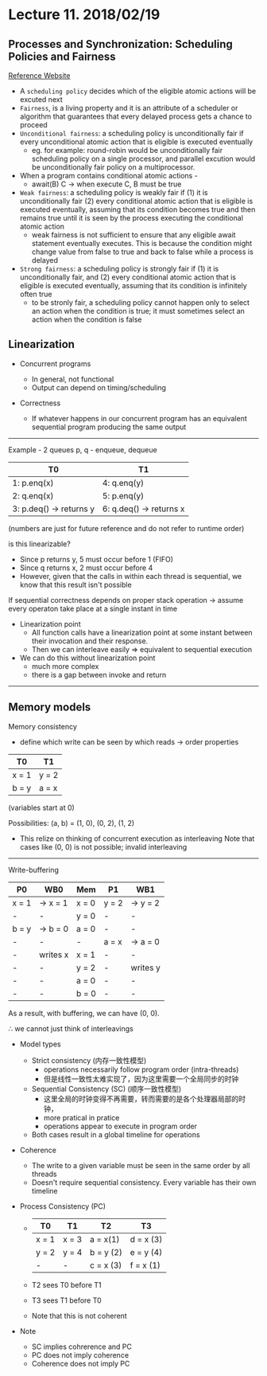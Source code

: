 # Lecture 11. 2018/02/19
## Processes and Synchronization:  Scheduling Policies and Fairness
[Reference Website](http://www.it.uom.gr/teaching/distrubutedSite/cisumassd/chap02/chap02_20.html)
* A `scheduling policy` decides which of the eligible atomic actions will be excuted next
* `Fairness`, is a living property and it is an attribute of a scheduler or algorithm that guarantees that every delayed process gets a chance to proceed
* `Unconditional fairness`: a scheduling policy is unconditionally fair if every unconditional atomic action that is eligible is executed eventually
    * eg. for example: round-robin would be unconditionally fair scheduling policy on a single processor, and parallel excution would be unconditionally fair policy on a multiprocessor.
* When a program contains conditional atomic actions - 
    * await(B) C -> when execute C, B must be true
* `Weak fairness`: a scheduling policy is weakly fair if
    (1) it is unconditionally fair
    (2) every conditional atomic action that is eligible is executed eventually, assuming that its condition becomes true and then remains true until it is seen by the process executing the conditional atomic action
    * weak fairness is not sufficient to ensure that any eligible await statement eventually executes. This is because the condition might change value from false to true and back to false while a process is delayed
* `Strong fairness`: a scheduling policy is strongly fair if 
    (1) it is unconditionally fair, and 
    (2) every conditional atomic action that is eligible is executed eventually, assuming that its condition is infinitely often true
    * to be stronly fair, a scheduling policy cannot happen only to select an action when the condition is true; it must sometimes select an action when the condition is false

## Linearization

* Concurrent programs
    * In general, not functional
    * Output can depend on timing/scheduling

* Correctness
    * If whatever happens in our concurrent program has an equivalent sequential program producing the same output

---

Example - 2 queues 
p, q - enqueue, dequeue

T0 | T1
--- | ---
1: p.enq(x) | 4: q.enq(y)
2: q.enq(x) | 5: p.enq(y)
3: p.deq() -> returns y | 6: q.deq() -> returns x

(numbers are just for future reference and do not refer to runtime order)

is this linearizable?

* Since p returns y, 5 must occur before 1 (FIFO)
* Since q returns x, 2 must occur before 4
* However, given that the calls in within each thread is sequential, we know that this result isn't possible

If sequential correctness depends on proper stack operation &rarr; assume every operaton take place at a single instant in time

* Linearization point
    * All function calls have a linearization point at some instant between their invocation and their response.
    * Then we can interleave easily => equivalent to sequential execution
* We can do this without linearization point
    * much more complex
    * there is a gap between invoke and return

--- 

## Memory models

Memory consistency 
* define which write can be seen by which reads -> order properties

T0 | T1
--- | ---
x = 1 | y = 2
b = y  | a = x

(variables start at 0)

Possibilities: (a, b) = (1, 0), (0, 2), (1, 2)

* This relize on thinking of concurrent execution as interleaving
Note that cases like (0, 0) is not possible; invalid interleaving 

--- 
Write-buffering


| P0 | WB0 | Mem | P1 | WB1
| --- | --- | --- | --- | ---
| x = 1 | &rarr; x = 1 | x = 0 | y = 2 | &rarr; y = 2 
| - | - | y = 0 | - | -
| b = y | &rarr; b = 0 | a = 0 | - | -
| - | - | - | a = x | &rarr; a = 0
| - | writes x | x = 1 | - | -
| - | - | y = 2 | - | writes y
| - | - | a = 0 | - | -
| - | - | b = 0 | - | -

As a result, with buffering, we can have (0, 0).

&therefore; we cannot just think of interleavings

* Model types
    * Strict consistency (内存一致性模型)
        * operations necessarily follow program order (intra-threads)
        * 但是线性一致性太难实现了，因为这里需要一个全局同步的时钟
    * Sequential Consistency (SC) (顺序一致性模型)
        * 这里全局的时钟变得不再需要，转而需要的是各个处理器局部的时钟，
        * more pratical in pratice
        * operations appear to execute in program order
    * Both cases result in a global timeline for operations

* Coherence
    * The write to a given variable must be seen in the same order by all threads
    * Doesn't require sequential consistency. Every variable has their own timeline

* Process Consistency (PC)
    *  T0 | T1 | T2 | T3
       ---|---|---|---
       x = 1 | x = 3 | a = x(1) | d = x (3)
       y = 2 | y = 4 | b = y (2) | e = y (4)
       | - | - | c = x (3) | f = x (1)

    * T2 sees T0 before T1
    * T3 sees T1 before T0
    * Note that this is not coherent

* Note
    * SC implies cohrerence and PC
    * PC does not imply coherence
    * Coherence does not imply PC